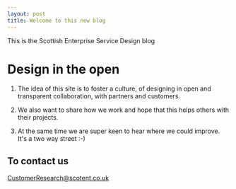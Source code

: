 ```yaml
---
layout: post
title: Welcome to this new blog
---
```



This is the Scottish Enterprise Service Design blog

<!--more-->

# Design in the open

1. The idea of this site is to foster a culture, of designing in open and transparent collaboration, with partners and customers.  

2. We also want to share how we work and hope that this helps others with their projects.

3. At the same time we are super keen to hear where we could improve. It's a two way street :-)

## To contact us
[CustomerResearch@scotent.co.uk](mailto:CustomerResearch@scotent.co.uk?Subject=Contact%20via%20Design-in-the-open%20blog)
